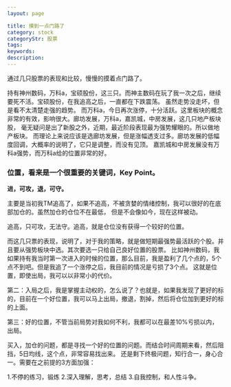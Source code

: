 ```yaml
---
layout: page

title: 摸到一点门路了
category: stock
categoryStr: 股票
tags: 
keywords: 
description: 
---
```



通过几只股票的表现和比较，慢慢的摸着点门路了。

持有神州数码，万科a，宝硕股份，这三只。而神主数码在玩了我一次之后，继续要死不活。宝硕股份，在我追高之后，一直都在下跌震荡。
虽然走势没走坏，但是看不太清楚走强的趋势。
而万科a，今日再次涨停，十分活跃。这里板块的概念非常的有效，影响很大。廊坊发展，万科a，嘉凯城，中房发展，这几只地产板块股，
毫无疑问是出了新股之外，近期，最近阶段表现最为强势耀眼的。所以做地产板块。
而理论上来说应该是选廊坊发展，但是涨幅透支过多。廊坊发展的低幅度回调，大概率的说明了，它只是调整，而没有见顶。
嘉凯城和中房发展没有万科a强势，而万科a给的位置非常的好。

### 位置，看来是一个很重要的关键词，Key Point。

<B>进，可攻，退，可守。</B>


主要是当初我TM追高了，如果不追高，不被贪婪的情绪控制，我可以很好的在底部加仓的。虽然加仓的仓位不在最低，
但是不会像如今，现在这样被动。

追高，只可攻，无法守。追高，就是仓位没有获得一个较好的位置。

而这几只票的表现，说明了，对于我的策略，就是做短期最强势最活跃的个股。并且要从强势板块中选。其次要选一只给自己良好位置的股票。
比如神州数码，我如果持有我当时第一次进入的时候的位置，那么目前，我是盈利了几个点的，5个点不到吧。但是我追了一个涨停之后，我目前的情况是亏损了3个点。
这就是位置，即使出局，我可以以非常小的代价。

第二：入局之后，我是掌握主动权的，怎么说了？也就是，如果我发现了更好的标的，目前在一个好位置，我可以马上出局，撤退，割掉，然后将仓位加到更好的标的上面。

第三：好的位置，不管当前局势对我如何不利，我都可以在最差10%亏损以内，出局。


买入，加仓的问题，都是寻找一个好的位置的问题。而结合时间周期来看，然后阻挡，5日均线，这个点，非常容易找出来。
还是剩下终极问题，知行合一，身心合一。需要在之前提的3方面加强：

1.不停的练习，锻炼
2.深入理解，思考，总结
3.自我控制，和人性斗争。



